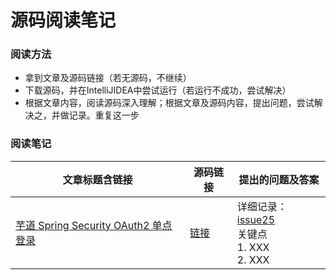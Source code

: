 # 源码阅读笔记

### 阅读方法
- 拿到文章及源码链接（若无源码，不继续）
- 下载源码，并在IntelliJIDEA中尝试运行（若运行不成功，尝试解决）
- 根据文章内容，阅读源码深入理解；根据文章及源码内容，提出问题，尝试解决之，并做记录。重复这一步

### 阅读笔记

|文章标题含链接|源码链接|提出的问题及答案|
|--|--|--|
|[芋道 Spring Security OAuth2 单点登录](http://www.iocoder.cn/Spring-Security/OAuth2-learning-sso/)|[链接](https://github.com/YunaiV/SpringBoot-Labs/tree/master/lab-68-spring-security-oauth)|详细记录：[issue25](https://github.com/peteryuanpan/notebook/issues/25)<br>关键点<br>1. XXX<br>2. XXX|
